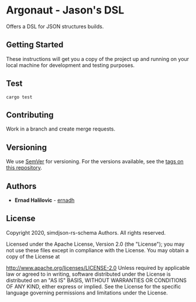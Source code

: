 # Argonaut - Jason's DSL

Offers a DSL for JSON structures builds.

## Getting Started

These instructions will get you a copy of the project up and running on your local machine for development and testing purposes.

## Test

```
cargo test
```

## Contributing

Work in a branch and create merge requests.

## Versioning

We use [SemVer](http://semver.org/) for versioning. For the versions available, see the [tags on this repository](https://github.com/ernadh/simdjson-rs-schema/tags).

## Authors

* **Ernad Halilovic** - [ernadh](https://github.com/ernadh)

## License

Copyright 2020, simdjson-rs-schema Authors. All rights reserved.

Licensed under the Apache License, Version 2.0 (the "License"); you may not use these files except in compliance with the License. You may obtain a copy of the License at

http://www.apache.org/licenses/LICENSE-2.0
Unless required by applicable law or agreed to in writing, software distributed under the License is distributed on an "AS IS" BASIS, WITHOUT WARRANTIES OR CONDITIONS OF ANY KIND, either express or implied. See the License for the specific language governing permissions and limitations under the License.

